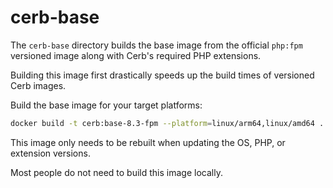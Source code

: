 # cerb-base

The `cerb-base` directory builds the base image from the official `php:fpm` versioned image along with Cerb's required PHP extensions.

Building this image first drastically speeds up the build times of versioned Cerb images.

Build the base image for your target platforms:

```bash
docker build -t cerb:base-8.3-fpm --platform=linux/arm64,linux/amd64 .
```

This image only needs to be rebuilt when updating the OS, PHP, or extension versions.

Most people do not need to build this image locally.